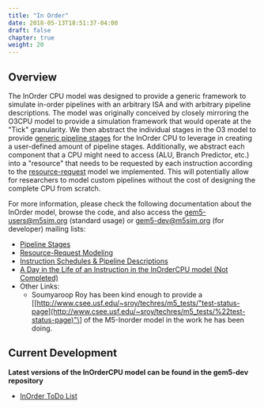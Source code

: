 ```yaml
---
title: "In Order"
date: 2018-05-13T18:51:37-04:00
draft: false
chapter: true
weight: 20
---
```


## Overview

The InOrder CPU model was designed to provide a generic framework to
simulate in-order pipelines with an arbitrary ISA and with arbitrary
pipeline descriptions. The model was originally conceived by closely
mirroring the O3CPU model to provide a simulation framework that would
operate at the "Tick" granularity. We then abstract the individual
stages in the O3 model to provide [generic pipeline
stages](InOrder_Pipeline_Stages "wikilink") for the InOrder CPU to
leverage in creating a user-defined amount of pipeline stages.
Additionally, we abstract each component that a CPU might need to access
(ALU, Branch Predictor, etc.) into a "resource" that needs to be
requested by each instruction according to the
[resource-request](InOrder_Resource-Request_Model "wikilink") model we
implemented. This will potentially allow for researchers to model custom
pipelines without the cost of designing the complete CPU from scratch.

For more information, please check the following documentation about the
InOrder model, browse the code, and also access the gem5-users@m5sim.org
(standard usage) or gem5-dev@m5sim.org (for developer) mailing lists:

  - [Pipeline Stages](InOrder_Pipeline_Stages "wikilink")
  - [Resource-Request
    Modeling](InOrder_Resource-Request_Model "wikilink")
  - [Instruction Schedules & Pipeline
    Descriptions](InOrder_Instruction_Schedules "wikilink")
  - [A Day in the Life of an Instruction in the InOrderCPU model (Not
    Completed)](InOrder_Tutorial "wikilink")
  - Other Links:
      - Soumyaroop Roy has been kind enough to provide a
        \[[http://www.csee.usf.edu/~sroy/techres/m5_tests/"test-status-page](http://www.csee.usf.edu/~sroy/techres/m5_tests/%22test-status-page)"\]
        of the M5-Inorder model in the work he has been doing.

## Current Development

**Latest versions of the InOrderCPU model can be found in the gem5-dev
repository**

  - [InOrder ToDo List](InOrder_ToDo_List "wikilink")
